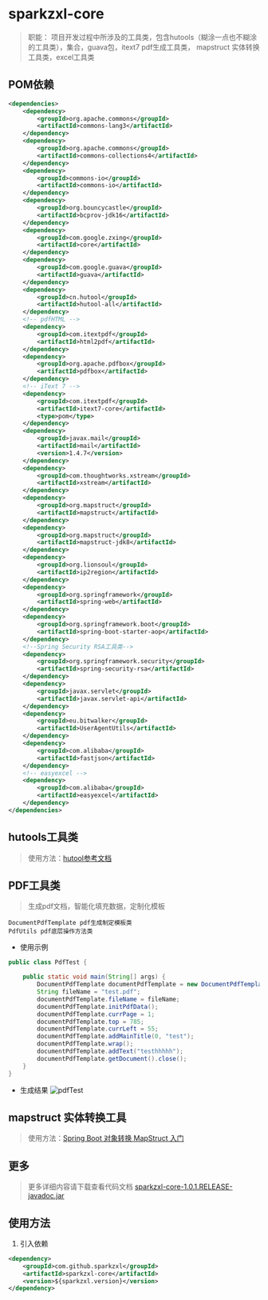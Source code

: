 # sparkzxl-core

> 职能：
> 项目开发过程中所涉及的工具类，包含hutools（糊涂一点也不糊涂的工具类），集合，guava包，itext7 pdf生成工具类，
> mapstruct 实体转换工具类，excel工具类

## POM依赖

```xml
<dependencies>
    <dependency>
        <groupId>org.apache.commons</groupId>
        <artifactId>commons-lang3</artifactId>
    </dependency>
    <dependency>
        <groupId>org.apache.commons</groupId>
        <artifactId>commons-collections4</artifactId>
    </dependency>
    <dependency>
        <groupId>commons-io</groupId>
        <artifactId>commons-io</artifactId>
    </dependency>
    <dependency>
        <groupId>org.bouncycastle</groupId>
        <artifactId>bcprov-jdk16</artifactId>
    </dependency>
    <dependency>
        <groupId>com.google.zxing</groupId>
        <artifactId>core</artifactId>
    </dependency>
    <dependency>
        <groupId>com.google.guava</groupId>
        <artifactId>guava</artifactId>
    </dependency>
    <dependency>
        <groupId>cn.hutool</groupId>
        <artifactId>hutool-all</artifactId>
    </dependency>
    <!-- pdfHTML -->
    <dependency>
        <groupId>com.itextpdf</groupId>
        <artifactId>html2pdf</artifactId>
    </dependency>
    <dependency>
        <groupId>org.apache.pdfbox</groupId>
        <artifactId>pdfbox</artifactId>
    </dependency>
    <!-- iText 7 -->
    <dependency>
        <groupId>com.itextpdf</groupId>
        <artifactId>itext7-core</artifactId>
        <type>pom</type>
    </dependency>
    <dependency>
        <groupId>javax.mail</groupId>
        <artifactId>mail</artifactId>
        <version>1.4.7</version>
    </dependency>
    <dependency>
        <groupId>com.thoughtworks.xstream</groupId>
        <artifactId>xstream</artifactId>
    </dependency>
    <dependency>
        <groupId>org.mapstruct</groupId>
        <artifactId>mapstruct</artifactId>
    </dependency>
    <dependency>
        <groupId>org.mapstruct</groupId>
        <artifactId>mapstruct-jdk8</artifactId>
    </dependency>
    <dependency>
        <groupId>org.lionsoul</groupId>
        <artifactId>ip2region</artifactId>
    </dependency>
    <dependency>
        <groupId>org.springframework</groupId>
        <artifactId>spring-web</artifactId>
    </dependency>
    <dependency>
        <groupId>org.springframework.boot</groupId>
        <artifactId>spring-boot-starter-aop</artifactId>
    </dependency>
    <!--Spring Security RSA工具类-->
    <dependency>
        <groupId>org.springframework.security</groupId>
        <artifactId>spring-security-rsa</artifactId>
    </dependency>
    <dependency>
        <groupId>javax.servlet</groupId>
        <artifactId>javax.servlet-api</artifactId>
    </dependency>
    <dependency>
        <groupId>eu.bitwalker</groupId>
        <artifactId>UserAgentUtils</artifactId>
    </dependency>
    <dependency>
        <groupId>com.alibaba</groupId>
        <artifactId>fastjson</artifactId>
    </dependency>
    <!-- easyexcel -->
    <dependency>
        <groupId>com.alibaba</groupId>
        <artifactId>easyexcel</artifactId>
    </dependency>
</dependencies>
```

## hutools工具类

> 使用方法：[hutool参考文档](https://hutool.cn/docs/)

## PDF工具类

> 生成pdf文档，智能化填充数据，定制化模板

```text
DocumentPdfTemplate pdf生成制定模板类
PdfUtils pdf底层操作方法类
```

- 使用示例

```java
public class PdfTest {

    public static void main(String[] args) {
        DocumentPdfTemplate documentPdfTemplate = new DocumentPdfTemplate();
        String fileName = "test.pdf";
        documentPdfTemplate.fileName = fileName;
        documentPdfTemplate.initPdfData();
        documentPdfTemplate.currPage = 1;
        documentPdfTemplate.top = 785;
        documentPdfTemplate.currLeft = 55;
        documentPdfTemplate.addMainTitle(0, "test");
        documentPdfTemplate.wrap();
        documentPdfTemplate.addText("testhhhhh");
        documentPdfTemplate.getDocument().close();
    }
}
```

- 生成结果
  ![pdfTest](https://oss.sparkzxl.top/images/pdfTest.jpg)

## mapstruct 实体转换工具

> 使用方法：[Spring Boot 对象转换 MapStruct 入门](http://www.iocoder.cn/Spring-Boot/MapStruct/?self)

## 更多

> 更多详细内容请下载查看代码文档
> [sparkzxl-core-1.0.1.RELEASE-javadoc.jar](http://47.114.40.129:8764/repository/maven-releases/com/sparkzxl/sparkzxl-core/1.0.1.RELEASE/sparkzxl-core-1.0.1.RELEASE-javadoc.jar)

## 使用方法

1. 引入依赖

```xml
<dependency>
    <groupId>com.github.sparkzxl</groupId>
    <artifactId>sparkzxl-core</artifactId>
    <version>${sparkzxl.version}</version>
</dependency>
```
